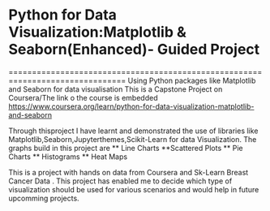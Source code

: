 # Python for Data Visualization:Matplotlib & Seaborn(Enhanced)- Guided Project
===============================================================================
Using Python packages like Matplotlib and Seaborn for data visualisation
This is a Capstone Project on Coursera/The link o the course is embedded
https://www.coursera.org/learn/python-for-data-visualization-matplotlib-and-seaborn

Through thisproject I have learnt and demonstrated the use of libraries like Matplotlib,Seaborn,Jupyterthemes,Scikit-Learn for data Visualization.
The graphs build in this project are
** Line Charts
**Scattered Plots
** Pie Charts
** Histograms
** Heat Maps

This is a project with hands on data from Coursera and Sk-Learn Breast Cancer Data .
This project has enabled me to decide which type of visualization should be used for various scenarios and would help in future upcomming projects.
